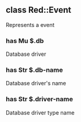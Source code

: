 class Red::Event
----------------

Represents a event

### has Mu $.db

Database driver

### has Str $.db-name

Database driver's name

### has Str $.driver-name

Database driver type name

